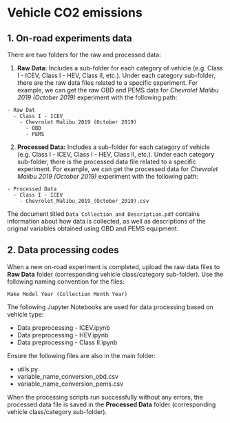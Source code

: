 # Vehicle CO2 emissions
 
## 1. On-road experiments data

There are two folders for the raw and processed data:

1. **Raw Data:** Includes a sub-folder for each category of vehicle (e.g. Class I - ICEV, Class I - HEV, Class II, etc.). Under each category sub-folder, there are the raw data files related to a specific experiment. For example, we can get the raw OBD and PEMS data for *Chevrolet Malibu 2019 (October 2019)* experiment with the following path:

```
- Raw Dat
  - Class I - ICEV
    - Chevrolet Malibu 2019 (October 2019)
      - OBD
      - PEMS
```
    
2. **Processed Data:** Includes a sub-folder for each category of vehicle (e.g. Class I - ICEV, Class I - HEV, Class II, etc.). Under each category sub-folder, there is the processed data file related to a specific experiment. For example, we can get the processed data for *Chevrolet Malibu 2019 (October 2019)* experiment with the following path:

```
- Processed Data
  - Class I - ICEV
    - Chevrolet_Malibu_2019_(October_2019).csv
```

The document titled `Data Collection and Description.pdf` contains information about how data is collected, as well as descriptions of the original variables obtained using OBD and PEMS equipment.

## 2. Data processing codes

When a new on-road experiment is completed, upload the raw data files to **Raw Data** folder (corresponding vehicle class/category sub-folder). Use the following naming convention for the files:

`Make Model Year (Collection Month Year)`

The following Jupyter Notebooks are used for data processing based on vehicle type:

- Data preprocessing - ICEV.ipynb
- Data preprocessing - HEV.ipynb
- Data preprocessing - Class II.ipynb

Ensure the following files are also in the main folder:

- utils.py
- variable_name_conversion_obd.csv
- variable_name_conversion_pems.csv

When the processing scripts run successfully without any errors, the processed data file is saved in the **Processed Data** folder (corresponding vehicle class/category sub-folder).
